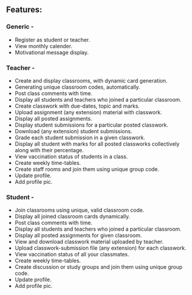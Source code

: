 ## Features:
### Generic - 
* Register as student or teacher.
* View monthly calender.
* Motivational message display.

### Teacher - 
* Create and display classrooms, with dynamic card generation.
* Generating unique classroom codes, automatically.
* Post class comments with time.
* Display all students and teachers who joined a particular classroom.
* Create classwork with due-dates, topic and marks. 
* Upload assignment (any extension) material with classwork.
* Display all posted assignments.
* Display student submissions for a particular posted classwork.
* Download (any extension) student submissions.
* Grade each student submission in a given classwork.
* Display all student with marks for all posted classworks collectively along with their percentage.
* View vaccination status of students in a class.
* Create weekly time-tables.
* Create staff rooms and join them using unique group code.
* Update profile.
* Add profile pic.
  

### Student - 
* Join classrooms using unique, valid classroom code.
* Display all joined classroom cards dynamically.
* Post class comments with time.
* Display all students and teachers who joined a particular classroom.
* Display all posted assignments for given classroom.
* View and download classwork material uploaded by teacher.
* Upload classwork-submission file (any extension) for each classwork.
* View vaccination status of all your classmates.
* Create weekly time-tables.
* Create discussion or study groups and join them using unique group code.
* Update profile.
* Add profile pic.
